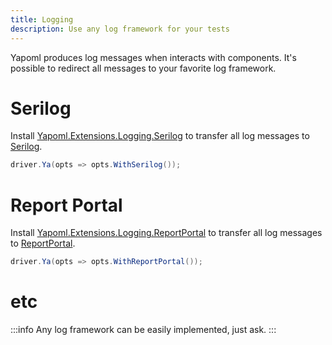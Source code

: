 ```yaml
---
title: Logging
description: Use any log framework for your tests
---
```

 
Yapoml produces log messages when interacts with components. It's possible to redirect all messages to your favorite log framework.

# Serilog
Install [Yapoml.Extensions.Logging.Serilog](https://www.nuget.org/packages/Yapoml.Extensions.Logging.Serilog) to transfer all log messages to [Serilog](https://serilog.net).

```csharp
driver.Ya(opts => opts.WithSerilog());
```

# Report Portal
Install [Yapoml.Extensions.Logging.ReportPortal](https://www.nuget.org/packages/Yapoml.Extensions.Logging.ReportPortal) to transfer all log messages to [ReportPortal](https://reportportal.io).

```csharp
driver.Ya(opts => opts.WithReportPortal());
```

# etc
:::info
Any log framework can be easily implemented, just ask.
:::
